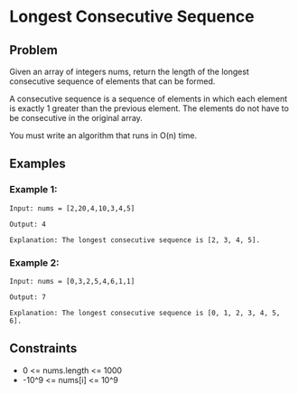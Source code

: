 # Longest Consecutive Sequence

## Problem
Given an array of integers nums, return the length of the longest consecutive sequence of elements that can be formed.

A consecutive sequence is a sequence of elements in which each element is exactly 1 greater than the previous element. The elements do not have to be consecutive in the original array.

You must write an algorithm that runs in O(n) time.

## Examples

### Example 1:
```
Input: nums = [2,20,4,10,3,4,5]

Output: 4

Explanation: The longest consecutive sequence is [2, 3, 4, 5].
```

### Example 2:
```
Input: nums = [0,3,2,5,4,6,1,1]

Output: 7

Explanation: The longest consecutive sequence is [0, 1, 2, 3, 4, 5, 6].
```

## Constraints
- 0 <= nums.length <= 1000
- -10^9 <= nums[i] <= 10^9
